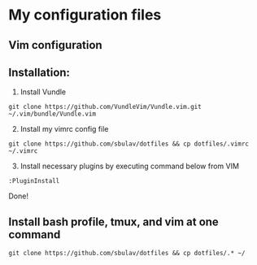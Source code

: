 # My configuration files

## Vim configuration
## Installation:

1. Install Vundle
```
git clone https://github.com/VundleVim/Vundle.vim.git ~/.vim/bundle/Vundle.vim
```

2. Install my vimrc config file
```
git clone https://github.com/sbulav/dotfiles && cp dotfiles/.vimrc ~/.vimrc
```

3. Install necessary plugins by executing command below from VIM
```
:PluginInstall
```

Done!


## Install bash profile, tmux, and vim at one command
```
git clone https://github.com/sbulav/dotfiles && cp dotfiles/.* ~/
```

